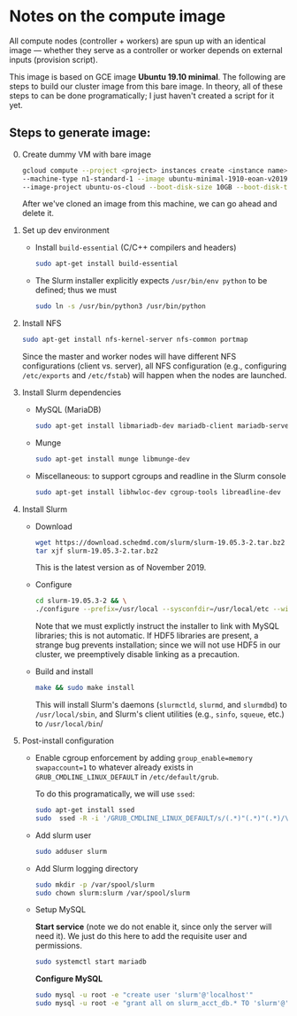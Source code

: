 # Notes on the compute image

All compute nodes (controller + workers) are spun up with an identical 
image — whether they serve as a controller or worker depends on external inputs (provision script).

This image is based on GCE image **Ubuntu 19.10 minimal**.  The following are steps to build our cluster image from this bare image. In theory, all of these steps to can be done programatically; I just haven't created a script for it yet.

## Steps to generate image:

0. Create dummy VM with bare image

   ```bash
   gcloud compute --project <project> instances create <instance name> --zone <zone> \
   --machine-type n1-standard-1 --image ubuntu-minimal-1910-eoan-v20191113 \
   --image-project ubuntu-os-cloud --boot-disk-size 10GB --boot-disk-type pd-standard
   ```
   
   After we've cloned an image from this machine, we can go ahead and delete it.

0. Set up dev environment

   * Install `build-essential` (C/C++ compilers and headers)
   
     ```bash
     sudo apt-get install build-essential
     ```

   * The Slurm installer explicitly expects `/usr/bin/env python`
   to be defined; thus we must
   
     ```bash
     sudo ln -s /usr/bin/python3 /usr/bin/python
     ```
   
1. Install NFS
 
   ```bash
   sudo apt-get install nfs-kernel-server nfs-common portmap
   ```

   Since the master and worker nodes will have different NFS configurations (client vs.
   server), all NFS configuration (e.g., configuring `/etc/exports` and `/etc/fstab`) will
   happen when the nodes are launched.

2. Install Slurm dependencies

   * MySQL (MariaDB)
   
      ```bash
      sudo apt-get install libmariadb-dev mariadb-client mariadb-server
      ```

   * Munge
   
     ```bash
     sudo apt-get install munge libmunge-dev
     ```

   * Miscellaneous: to support cgroups and readline in the Slurm console
   
     ```bash
     sudo apt-get install libhwloc-dev cgroup-tools libreadline-dev
     ```
   
3. Install Slurm
 
   - Download
   
      ```bash
      wget https://download.schedmd.com/slurm/slurm-19.05.3-2.tar.bz2 && \
      tar xjf slurm-19.05.3-2.tar.bz2
      ```
      
      This is the latest version as of November 2019.

   * Configure
   
      ```bash
      cd slurm-19.05.3-2 && \
      ./configure --prefix=/usr/local --sysconfdir=/usr/local/etc --with-mysql_config=/usr/bin --with-hdf5=no
      ```
      
      Note that we must explictly instruct the installer to link with MySQL libraries; this
      is not automatic. If HDF5 libraries are present, a strange bug prevents installation;
      since we will not use HDF5 in our cluster, we preemptively disable linking as a
      precaution.

   * Build and install
   
      ```bash
      make && sudo make install
      ```
      
      This will install Slurm's daemons (`slurmctld`, `slurmd`, and `slurmdbd`) to
      `/usr/local/sbin`, and Slurm's client utilities (e.g., `sinfo`, `squeue`, etc.)
      to `/usr/local/bin`/

4. Post-install configuration

   * Enable cgroup enforcement by adding `group_enable=memory swapaccount=1` to whatever
     already exists in `GRUB_CMDLINE_LINUX_DEFAULT` in `/etc/default/grub`.
     
     To do this programatically, we will use `ssed`:
     
     ```bash
     sudo apt-get install ssed
     sudo  ssed -R -i '/GRUB_CMDLINE_LINUX_DEFAULT/s/(.*)"(.*)"(.*)/\1"\2 group_enable=memory swapaccount=1"\3/' /etc/default/grub
     ```

   * Add slurm user
   
     ```bash
     sudo adduser slurm
     ```

   * Add Slurm logging directory
   
     ```bash
     sudo mkdir -p /var/spool/slurm
     sudo chown slurm:slurm /var/spool/slurm
     ```

   * Setup MySQL
   
      **Start service** (note we do not enable it, since only the server will need it). We 
      just do this here to add the requisite user and permissions.
   
      ```bash
      sudo systemctl start mariadb
      ```
   
      **Configure MySQL**
   
      ```bash
      sudo mysql -u root -e "create user 'slurm'@'localhost'"
      sudo mysql -u root -e "grant all on slurm_acct_db.* TO 'slurm'@'localhost';"
      ```